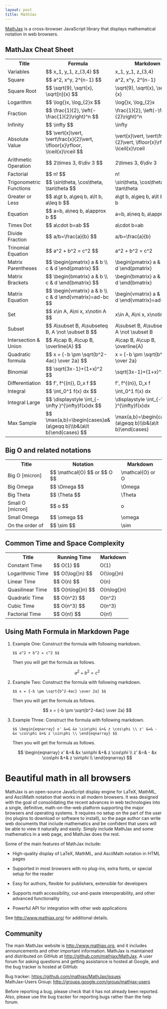 ```yaml
---
layout: post
title: MathJax
---
```


[MathJax](https://www.mathjax.org/) is a cross-browser JavaScript library that displays mathematical notation in web browsers.

## MathJax Cheat Sheet

<table>
    <tbody>
        <tr>
            <th>Title</th>
            <th>Formula</th>
            <th>Markdown</th>
        </tr>
        <tr>
            <td>Variables</td>
            <td>$$ x_1, y_1, z_{3,4} $$</td>
            <td>x_1, y_1, z_{3,4}</td>
        </tr>
        <tr>
            <td>Square</td>
            <td>$$ a^2, x^y, 2^{n-1} $$</td>
            <td>a^2, x^y, 2^{n-1}</td>
        </tr>
        <tr>
            <td>Square Root</td>
            <td>$$ \sqrt{9}, \sqrt{x}, \sqrt[n]{x} $$</td>
            <td>\sqrt{9}, \sqrt{x}, \sqrt[n]{x}</td>
        </tr>
        <tr>
            <td>Logarithm</td>
            <td>$$ \log{}x, \log_{2}x $$</td>
            <td>\log{}x, \log_{2}x</td>
        </tr>
        <tr>
            <td>Fraction</td>
            <td>$$ \frac{1}{2}, \left(-\frac{1}{2}\right)^n $$</td>
            <td>\frac{1}{2}, \left(-\frac{1}{2}\right)^n</td>
        </tr>
        <tr>
            <td>Infinity</td>
            <td>$$ \infty $$</td>
            <td>\infty</td>
        </tr>
        <tr>
            <td>Absolute Value</td>
            <td>$$ \vert{x}\vert, \vert\frac{x}{2}\vert, \lfloor{x}\rfloor, \lceil{x}\rceil $$</td>
            <td>\vert{x}\vert, \vert\frac{x}{2}\vert, \lfloor{x}\rfloor, \lceil{x}\rceil</td>
        </tr>
        <tr>
            <td>Arithmetic Operation</td>
            <td>$$ 2\times 3, 6\div 3 $$</td>
            <td>2\times 3, 6\div 3</td>
        </tr>
        <tr>
            <td>Factorial</td>
            <td>$$ n! $$</td>
            <td>n!</td>
        </tr>
        <tr>
            <td>Trigonometric Functions</td>
            <td>$$ \sin\theta, \cos\theta, \tan\theta $$</td>
            <td>\sin\theta, \cos\theta, \tan\theta</td>
        </tr>
        <tr>
            <td>Greater or Less</td>
            <td>$$ a\gt b, a\geq b, a\lt b, a\leq b $$</td>
            <td>a\gt b, a\geq b, a\lt b, a\leq b</td>
        </tr>
        <tr>
            <td>Equation</td>
            <td>$$ a=b, a\neq b, a\approx b $$</td>
            <td>a=b, a\neq b, a\approx b</td>
        </tr>
        <tr>
            <td>Times Dot</td>
            <td>$$ a\cdot b=ab $$</td>
            <td>a\cdot b=ab</td>
        </tr>
        <tr>
            <td>Divide Fraction</td>
            <td>$$ a/b=\frac{a}{b} $$</td>
            <td>a/b=\frac{a}{b}</td>
        </tr>
        <tr>
            <td>Trinomial Equation</td>
            <td>$$ a^2 + b^2 = c^2 $$</td>
            <td>a^2 + b^2 = c^2</td>
        </tr>
        <tr>
            <td>Matrix Parentheses</td>
            <td>$$ \begin{pmatrix} a & b \\ c & d \end{pmatrix} $$</td>
            <td>\begin{pmatrix} a & b \\ c & d \end{pmatrix}</td>
        </tr>
        <tr>
            <td>Matrix Brackets</td>
            <td>$$ \begin{bmatrix} a & b \\ c & d \end{bmatrix} $$</td>
            <td>\begin{bmatrix} a & b \\ c & d \end{bmatrix}</td>
        </tr>
        <tr>
            <td>Matrix Equation</td>
            <td>$$ \begin{vmatrix} a & b \\ c & d \end{vmatrix}=ad-bc $$</td>
            <td>\begin{vmatrix} a & b \\ c & d \end{vmatrix}=ad-bc</td>
        </tr>
        <tr>
            <td>Set</td>
            <td>$$ x\in A, A\ni x, x\notin A $$</td>
            <td>x\in A, A\ni x, x\notin A</td>
        </tr>
        <tr>
            <td>Subset</td>
            <td>$$ A\subset B, A\subseteq B, A \not \subset B $$</td>
            <td>A\subset B, A\subseteq B, A \not \subset B</td>
        </tr>
        <tr>
            <td>Intersection & Union</td>
            <td>$$ A\cap B, A\cup B, \overline{A} $$</td>
            <td>A\cap B, A\cup B, \overline{A}</td>
        </tr>
        <tr>
            <td>Quadratic formula</td>
            <td>$$ x = {-b \pm \sqrt{b^2-4ac} \over 2a} $$</td>
            <td>x = {-b \pm \sqrt{b^2-4ac} \over 2a}</td>
        </tr>
        <tr>
            <td>Binomial</td>
            <td>$$ \sqrt{3x-1}+(1+x)^2 $$</td>
            <td>\sqrt{3x-1}+(1+x)^2</td>
        </tr>
        <tr>
            <td>Differentiation</td>
            <td>$$ f', f^{(n)}, D_x f $$</td>
            <td>f', f^{(n)}, D_x f</td>
        </tr>
        <tr>
            <td>Integral</td>
            <td>$$ \int_0^1 f(x) dx $$</td>
            <td>\int_0^1 f(x) dx</td>
        </tr>
        <tr>
            <td>Integral Large</td>
            <td>$$ \displaystyle \int_{-\infty }^{\infty}f(x)dx $$</td>
            <td>\displaystyle \int_{-\infty }^{\infty}f(x)dx</td>
        </tr>
        <tr>
            <td>Max Sample</td>
            <td>$$ \max(a,b)=\begin{cases}a&(a\geqq b)\\b&(a\lt b)\end{cases} $$</td>
            <td>\max(a,b)=\begin{cases}a&(a\geqq b)\\b&(a\lt b)\end{cases}</td>
        </tr>
    </tbody>
</table>

## Big O and related notations

<table>
    <tbody>
        <tr>
            <th>Title</th>
            <th>Notation</th>
            <th>Markdown</th>
        </tr>
        <tr>
            <td>Big O [micron]</td>
            <td>$$ \mathcal{O} $$ or $$ O $$</td>
            <td>\mathcal{O} or O</td>
        </tr>
        <tr>
            <td>Big Omega</td>
            <td>$$ \Omega $$</td>
            <td>\Omega</td>
        </tr>
        <tr>
            <td>Big Theta</td>
            <td>$$ \Theta $$</td>
            <td>\Theta</td>
        </tr>
        <tr>
            <td>Small O [micron]</td>
            <td>$$ o $$</td>
            <td>o</td>
        </tr>
        <tr>
            <td>Small Omega</td>
            <td>$$ \omega $$</td>
            <td>\omega</td>
        </tr>
        <tr>
            <td>On the order of</td>
            <td>$$ \sim $$</td>
            <td>\sim</td>
        </tr>
    </tbody>
</table>

## Common Time and Space Complexity

<table>
    <tbody>
        <tr>
            <th>Title</th>
            <th>Running Time</th>
            <th>Markdown</th>
        </tr>
        <tr>
            <td>Constant Time</td>
            <td>$$ O(1) $$</td>
            <td>O(1)</td>
        </tr>
        <tr>
            <td>Logarithmic Time</td>
            <td>$$ O(\log{}n) $$</td>
            <td>O(\log{}n)</td>
        </tr>
        <tr>
            <td>Linear Time</td>
            <td>$$ O(n) $$</td>
            <td>O(n)</td>
        </tr>
        <tr>
            <td>Quasilinear Time</td>
            <td>$$ O(n\log{}n) $$</td>
            <td>O(n\log{}n)</td>
        </tr>
        <tr>
            <td>Quadratic Time</td>
            <td>$$ O(n^2) $$</td>
            <td>O(n^2)</td>
        </tr>
        <tr>
            <td>Cubic Time</td>
            <td>$$ O(n^3) $$</td>
            <td>O(n^3)</td>
        </tr>
        <tr>
            <td>Factorial Time</td>
            <td>$$ O(n!) $$</td>
            <td>O(n!)</td>
        </tr>
    </tbody>
</table>


## Using Math Formula in Markdown Page

1. Example One: Construct the formula with following markdown.

   `$$ a^2 + b^2 = c^2 $$`

    Then you will get the formula as follows.

    $$
    a^2 + b^2 = c^2
    $$

2. Example Two: Construct the formula with following markdown.
   
   `$$ x = {-b \pm \sqrt{b^2-4ac} \over 2a} $$`

    Then you will get the formula as follows.

    $$
    x = {-b \pm \sqrt{b^2-4ac} \over 2a}
    $$

3. Example Three: Construct the formula with following markdown.

   ``
    $$
    \begin{eqnarray}
    x' &=& &x \sin\phi &+& z \cos\phi \\
    z' &=& - &x \cos\phi &+& z \sin\phi \\
    \end{eqnarray}
    $$
   ``

    Then you will get the formula as follows.

    $$
    \begin{eqnarray}
    x' &=& &x \sin\phi &+& z \cos\phi \\
    z' &=& - &x \cos\phi &+& z \sin\phi \\
    \end{eqnarray}
    $$


# Beautiful math in all browsers

MathJax is an open-source JavaScript display engine for LaTeX, MathML, and
AsciiMath notation that works in all modern browsers.  It was designed with
the goal of consolidating the recent advances in web technologies into a
single, definitive, math-on-the-web platform supporting the major browsers
and operating systems.  It requires no setup on the part of the user (no
plugins to download or software to install), so the page author can write
web documents that include mathematics and be confident that users will be
able to view it naturally and easily.  Simply include MathJax and some
mathematics in a web page, and MathJax does the rest.

Some of the main features of MathJax include:

- High-quality display of LaTeX, MathML, and AsciiMath notation in HTML pages

- Supported in most browsers with no plug-ins, extra fonts, or special
  setup for the reader

- Easy for authors, flexible for publishers, extensible for developers

- Supports math accessibility, cut-and-paste interoperability, and other
  advanced functionality

- Powerful API for integration with other web applications

See <http://www.mathjax.org/> for additional details.

## Community

The main MathJax website is <http://www.mathjax.org>, and it includes
announcements and other important information.  MathJax is maintained and
distributed on GitHub at <http://github.com/mathjax/MathJax>.  A user forum
for asking questions and getting assistance is hosted at Google, and the
bug tracker is hosted at GitHub:

Bug tracker:         <https://github.com/mathjax/MathJax/issues>  
MathJax-Users Group: <http://groups.google.com/group/mathjax-users>

Before reporting a bug, please check that it has not already been reported.
Also, please use the bug tracker for reporting bugs rather than the help forum.